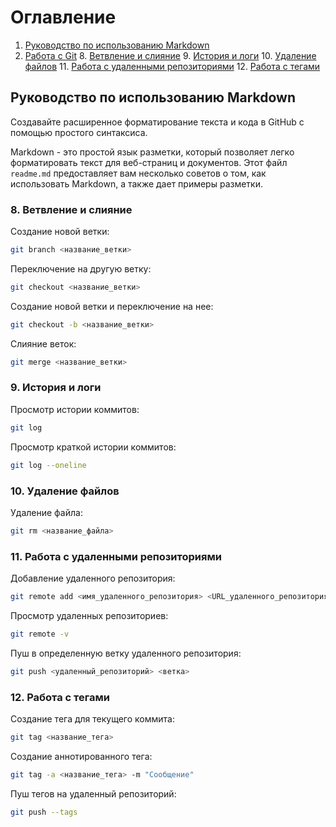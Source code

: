 # Оглавление

1. [Руководство по использованию Markdown](#руководство-по-использованию-markdown)
3. [Работа с Git](#работа-с-git)
   8. [Ветвление и слияние](#8-ветвление-и-слияние)
   9. [История и логи](#9-история-и-логи)
   10. [Удаление файлов](#10-удаление-файлов)
   11. [Работа с удаленными репозиториями](#11-работа-с-удаленными-репозиториями)
   12. [Работа с тегами](#12-работа-с-тегами)

## Руководство по использованию Markdown

Создавайте расширенное форматирование текста и кода в GitHub с помощью простого синтаксиса.

Markdown - это простой язык разметки, который позволяет легко форматировать текст для веб-страниц и документов. Этот файл `readme.md` предоставляет вам несколько советов о том, как использовать Markdown, а также дает примеры разметки.

### 8. Ветвление и слияние

Создание новой ветки:
```bash
git branch <название_ветки>
```

Переключение на другую ветку:
```bash
git checkout <название_ветки>
```

Создание новой ветки и переключение на нее:
```bash
git checkout -b <название_ветки>
```

Слияние веток:
```bash
git merge <название_ветки>
```

### 9. История и логи

Просмотр истории коммитов:
```bash
git log
```

Просмотр краткой истории коммитов:
```bash
git log --oneline
```

### 10. Удаление файлов

Удаление файла:
```bash
git rm <название_файла>
```

### 11. Работа с удаленными репозиториями

Добавление удаленного репозитория:
```bash
git remote add <имя_удаленного_репозитория> <URL_удаленного_репозитория>
```

Просмотр удаленных репозиториев:
```bash
git remote -v
```

Пуш в определенную ветку удаленного репозитория:
```bash
git push <удаленный_репозиторий> <ветка>
```

### 12. Работа с тегами

Создание тега для текущего коммита:
```bash
git tag <название_тега>
```

Создание аннотированного тега:
```bash
git tag -a <название_тега> -m "Сообщение"
```

Пуш тегов на удаленный репозиторий:
```bash
git push --tags
```